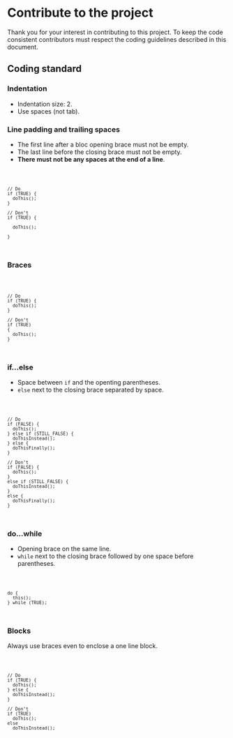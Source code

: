 # Contribute to the project

Thank you for your interest in contributing to this project.
To keep the code consistent contributors must respect the coding guidelines described in this document. 

## Coding standard

### Indentation

  * Indentation size: 2.
  * Use spaces (not tab).

### Line padding and trailing spaces

  * The first line after a bloc opening brace must not be empty.
  * The last line before the closing brace must not be empty.
  * **There must not be any spaces at the end of a line**.

<code>

    // Do
    if (TRUE) {
      doThis();
    }

    // Don't
    if (TRUE) {

      doThis();

    }
</code>

### Braces

<code>

    // Do
    if (TRUE) {
      doThis();
    }

    // Don't
    if (TRUE)
    {
      doThis();
    }

</code>

### if...else

  * Space between `if` and the openting parentheses.
  * `else` next to the closing brace separated by space.

<code>

    // Do
    if (FALSE) {
      doThis();
    } else if (STILL_FALSE) {
      doThisInstead();
    } else {
      doThisFinally();
    }

    // Don't
    if (FALSE) {
      doThis();
    }
    else if (STILL_FALSE) {
      doThisInstead();
    }
    else {
      doThisFinally();
    }

</code>

### do...while

  * Opening brace on the same line.
  * `while` next to the closing brace followed by one space before parentheses.

<code>

    do {
      this();
    } while (TRUE);

</code>

### Blocks

Always use braces even to enclose a one line block. 

<code>

    // Do
    if (TRUE) {
      doThis();
    } else {
      doThisInstead();
    }

    // Don't
    if (TRUE)
      doThis();
    else
      doThisInstead();

</code>
